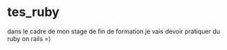# tes_ruby
dans le cadre de mon stage de fin de formation je vais devoir pratiquer du ruby on rails =)
